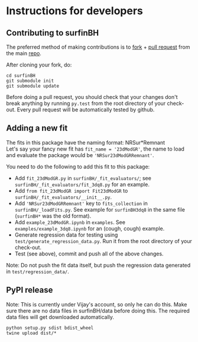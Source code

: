 # Instructions for developers

## Contributing to surfinBH

The preferred method of making contributions is to
[fork](https://help.github.com/articles/fork-a-repo/) + [pull
request](https://help.github.com/articles/about-pull-requests/) from the main
[repo](https://github.com/vijayvarma392/surfinBH).

After cloning your fork, do:
```shell
cd surfinBH
git submodule init
git submodule update
```

Before doing a pull request, you should check that your changes don't break
anything by running `py.test` from the root directory of your check-out. Every
pull request will be automatically tested by github.


## Adding a new fit
The fits in this package have the naming format: NRSur\*Remnant <br/> Let's say your
fancy new fit has `fit_name = '23dModGR'`, the name to load and evaluate the
package would be `'NRSur23dModGRRemnant'`.

You need to do the following to add this fit to this package:
* Add `fit_23dModGR.py` in `surfinBH/_fit_evaluators/`; see
  `surfinBH/_fit_evaluators/fit_3dq8.py` for an example.
* Add `from fit_23dModGR import Fit23dModGR` to
  `surfinBH/_fit_evaluators/__init__.py`.
* Add `'NRSur23dModGRRemnant'` key to `fits_collection` in `surfinBH/_loadFits.py`.
  See example for `surfinBH3dq8` in the same file (`surfinBH*` was the old format).
* Add `example_23dModGR.ipynb` in `examples`. See `examples/example_3dq8.ipynb`
  for an (cough, cough) example.
* Generate regression data for testing using `test/generate_regression_data.py`.
  Run it from the root directory of your check-out.
* Test (see above), commit and push all of the above changes.

Note: Do not push the fit data itself, but push the regression data generated
in `test/regression_data/`.

## PyPI release
Note: This is currently under Vijay's account, so only he can do this.
Make sure there are no data files in surfinBH/data before doing this. The
required data files will get downloaded automatically.
```shell
python setup.py sdist bdist_wheel
twine upload dist/*
```
